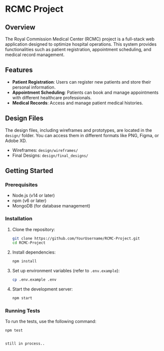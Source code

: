 # RCMC Project

## Overview
The Royal Commission Medical Center (RCMC) project is a full-stack web application designed to optimize hospital operations. This system provides functionalities such as patient registration, appointment scheduling, and medical record management.

## Features
- **Patient Registration**: Users can register new patients and store their personal information.
- **Appointment Scheduling**: Patients can book and manage appointments with different healthcare professionals.
- **Medical Records**: Access and manage patient medical histories.

## Design Files
The design files, including wireframes and prototypes, are located in the `design/` folder. You can access them in different formats like PNG, Figma, or Adobe XD.

- Wireframes: `design/wireframes/`
- Final Designs: `design/final_designs/`

## Getting Started

### Prerequisites
- Node.js (v14 or later)
- npm (v6 or later)
- MongoDB (for database management)

### Installation
1. Clone the repository:
    ```bash
    git clone https://github.com/YourUsername/RCMC-Project.git
    cd RCMC-Project
    ```

2. Install dependencies:
    ```bash
    npm install
    ```

3. Set up environment variables (refer to `.env.example`):
    ```bash
    cp .env.example .env
    ```

4. Start the development server:
    ```bash
    npm start
    ```

### Running Tests
To run the tests, use the following command:

```bash
npm test


still in process..
